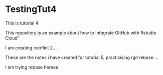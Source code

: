 # TestingTut4

This is tutorial 4

This repository is an example about how to integrate GitHub with Rstudio Cloud”


I am creating conflict  2.... 



These are the notes i have created for tutorial 5, practicising rgit rebase....

I am trying rebase hereee

